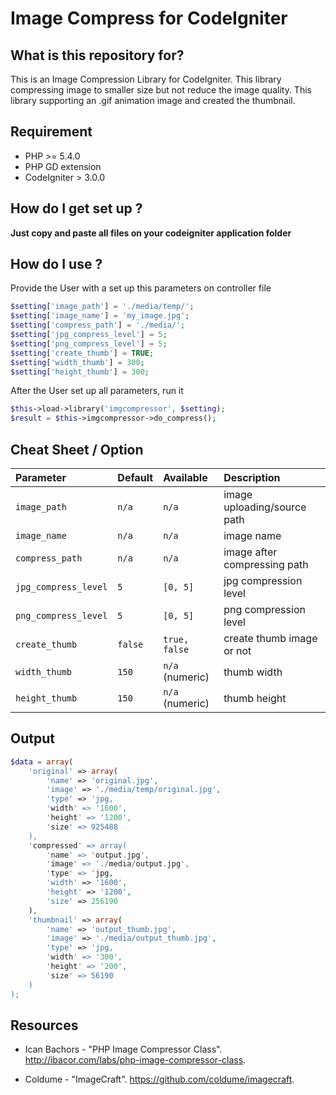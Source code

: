 # **Image Compress for CodeIgniter** #

## **What is this repository for?** ##

This is an Image Compression Library for CodeIgniter. This library compressing image to smaller size but not reduce the image quality. This library supporting an .gif animation image and created the thumbnail.


## **Requirement** ##

*   PHP >= 5.4.0
*   PHP GD extension
*   CodeIgniter > 3.0.0


## **How do I get set up ?** ##

**Just copy and paste all files on your codeigniter application folder**


## **How do I use ?** ##

Provide the User with a set up this parameters on controller file
````php
$setting['image_path'] = './media/temp/';
$setting['image_name'] = 'my_image.jpg';
$setting['compress_path'] = './media/';
$setting['jpg_compress_level'] = 5;
$setting['png_compress_level'] = 5;
$setting['create_thumb'] = TRUE;
$setting['width_thumb'] = 300;
$setting['height_thumb'] = 300;
````

After the User set up all parameters, run it
````php
$this->load->library('imgcompressor', $setting);
$result = $this->imgcompressor->do_compress();
````


## **Cheat Sheet / Option** ##

| Parameter            | Default   | Available       | Description                           |
| :------------------- | :-------- | :-------------- | :------------------------------------ |
| `image_path`         | `n/a`     | `n/a`           | image uploading/source path           |
| `image_name`         | `n/a`     | `n/a`           | image name                            |
| `compress_path`      | `n/a`     | `n/a`           | image after compressing path          |
| `jpg_compress_level` | `5`       | `[0, 5]`        | jpg compression level                 |
| `png_compress_level` | `5`       | `[0, 5]`        | png compression level                 |
| `create_thumb`       | `false`   | `true, false`   | create thumb image or not             |
| `width_thumb`        | `150`     | `n/a` (numeric) | thumb width                           |
| `height_thumb`       | `150`     | `n/a` (numeric) | thumb height                          |


## **Output** ##

````php
$data = array(
	'original' => array(
		'name' => 'original.jpg',
		'image' => './media/temp/original.jpg',
		'type' => 'jpg,
		'width' => '1600',
		'height' => '1200',
		'size' => 925488
	),
	'compressed' => array(
		'name' => 'output.jpg',
		'image' => './media/output.jpg',
		'type' => 'jpg,
		'width' => '1600',
		'height' => '1200',
		'size' => 256190
	),
	'thumbnail' => array(
		'name' => 'output_thumb.jpg',
		'image' => './media/output_thumb.jpg',
		'type' => 'jpg,
		'width' => '300',
		'height' => '200',
		'size' => 56190
	)
);
````


## **Resources** ##
* Ican Bachors - "PHP Image Compressor Class".
  http://ibacor.com/labs/php-image-compressor-class.

* Coldume - "ImageCraft".
  https://github.com/coldume/imagecraft.